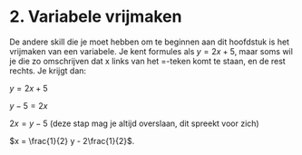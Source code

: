# 2. Variabele vrijmaken
De andere skill die je moet hebben om te beginnen aan dit hoofdstuk is het vrijmaken van een variabele. Je kent formules als $y = 2x+5$, maar soms wil je die zo omschrijven dat x links van het =-teken komt te staan, en de rest rechts. Je krijgt dan:

$y = 2x+5$

$y-5 = 2x$

$2x = y-5$ (deze stap mag je altijd overslaan, dit spreekt voor zich)

$x = \frac{1}{2} y - 2\frac{1}{2}$.


